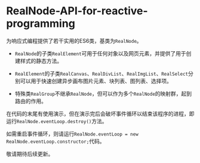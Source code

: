 # RealNode-API-for-reactive-programming
为响应式编程提供了若干实用的ES6类，基类为`RealNode`。

- `RealNode`的子类`RealElement`可用于任何对象以及网页元素，并提供了用于创建样式的静态方法。

- `RealElement`的子类`RealCanvas`、`RealDivList`、`RealImgList`、`RealSelect`分别可以用于快速创建异步画布图片元素、块列表、图列表、选择项。

- 特殊类`RealGroup`不继承`RealNode`，但可以作为多个`RealNode`的映射群，起到路由的作用。

在代码的末尾有使用演示，但在演示完后会破坏事件循环以结束该程序的进程，即运行`RealNode.eventLoop.destroy()`方法。

如需重启事件循环，则请运行`RealNode.eventLoop = new RealNode.eventLoop.constructor;`代码。

敬请期待后续更新。

